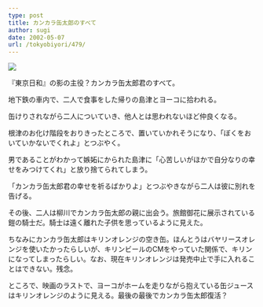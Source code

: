 ```yaml
---
type: post
title: カンカラ缶太郎のすべて
author: sugi
date: 2002-05-07
url: /tokyobiyori/479/
---
```

<div class="photo">
  <img src="/images/tokyobiyori/kantaro.jpg" />
</div>

『東京日和』の影の主役？カンカラ缶太郎君のすべて。

地下鉄の車内で、二人で食事をした帰りの島津とヨーコに拾われる。

缶けりされながら二人についていき、他人とは思われないほど仲良くなる。

根津のお化け階段をおりきったところで、置いていかれそうになり、「ぼくをおいていかないでくれよ」とつぶやく。

男であることがわかって嫉妬にかられた島津に「心苦しいがほかで自分なりの幸せをみつけてくれ」と放り捨てられてしまう。

「カンカラ缶太郎君の幸せを祈るばかりよ」とつぶやきながら二人は彼に別れを告げる。

その後、二人は柳川でカンカラ缶太郎の親に出会う。旅館御花に展示されている鎧の騎士だ。騎士は遠く離れた子供を思っているように見えた。

ちなみにカンカラ缶太郎はキリンオレンジの空き缶。ほんとうはバヤリースオレンジを使いたかったらしいが、キリンビールのCMをやっていた関係で、キリンになってしまったらしい。なお、現在キリンオレンジは発売中止で手に入れることはできない。残念。

ところで、映画のラストで、ヨーコがホームを走りながら抱えている缶ジュースはキリンオレンジのように見える。最後の最後でカンカラ缶太郎復活？
